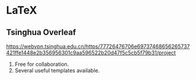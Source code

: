# LaTeX
## Tsinghua Overleaf
https://webvpn.tsinghua.edu.cn/https/77726476706e69737468656265737421ffe1448e2b356956301c9aa596522b20d47f5c5cb5f79b31/project
1. Free for collaboration.
2. Several useful templates available.

